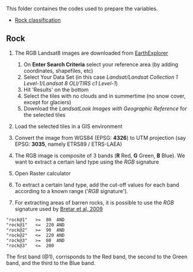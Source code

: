 This folder containes the codes used to prepare the variables.

* [Rock classification](#Rock)


## Rock

1. The RGB Landsat8 images are downloaded from [EarthExplorer](https://earthexplorer.usgs.gov/)
   1. On **Enter Search Criteria** select your reference area (by adding coordinates, shapefiles, etc)
   2. Select Your Data Set (in this case *Landsat/Landsat Collection 1 Level-1/Landsat 8 OLI/TIRS c1 Level-1*)
   3. Hit 'Results' on the bottom
   4. Select the tiles with no clouds and in summertime (no snow cover, except for glaciers)
   5. Download the *LandsatLook Images with Geographic Reference* for the selected tiles  
   
2. Load the selected tiles in a GIS environment
3. Convert the image from WGS84 (EPSG: **4326**) to UTM projection (say EPSG: **3035**, namely ETRS89 / ETRS-LAEA)
4. The RGB image is composite of 3 bands (**R** Red, **G** Green, **B** Blue). We want to extract a certain land type using the *RGB* signature
5. Open Raster calculator
6. To extract a certain land type, add the cut-off values for each band according to a known range ('*RGB* signature').
7. For extracting areas of barren rocks, it is possible to use the *RGB* signature used by [Bretar et al, 2009](https://www.hydrol-earth-syst-sci.net/13/1531/2009/)

```
"rock@1"   >=  80  AND 
"rock@1"   <=  220 AND
"rock@2"   >=  90  AND
"rock@2"   <=  220 AND
"rock@3"   >=  80  AND
"rock@3"   <=  200
```
The first band (@1), corrisponds to the Red band, the second to the Green band, and the third to the Blue band.
